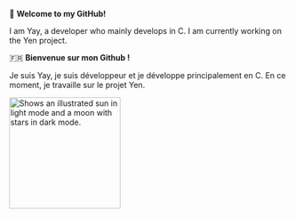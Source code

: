 🏴󠁧󠁢󠁥󠁮󠁧󠁿
**Welcome to my GitHub!**

I am Yay, a developer who mainly develops in C. I am currently working on the Yen project.

🇫🇷
**Bienvenue sur mon Github !**

Je suis Yay, je suis développeur et je développe principalement en C. En ce moment, je travaille sur le projet Yen.

<picture>
  <source media="(prefers-color-scheme: dark)" srcset="https://cdn-icons-png.flaticon.com/512/6714/6714978.png">
  <source media="(prefers-color-scheme: light)" srcset="https://static.thenounproject.com/png/4808961-200.png">
  <img alt="Shows an illustrated sun in light mode and a moon with stars in dark mode." src="https://user-images.githubusercontent.com/25423296/163456779-a8556205-d0a5-45e2-ac17-42d089e3c3f8.png" width="200" height="200">
</picture>

